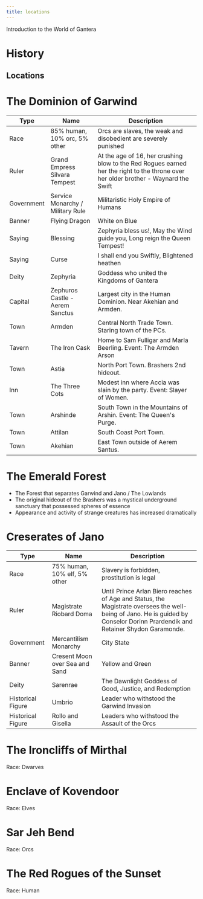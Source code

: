 ```yaml
---
title: locations
---
```


Introduction to the World of Gantera

# History


## Locations
# The Dominion of Garwind
Type | Name | Description
--- | --- | ---
Race | 85% human, 10% orc, 5% other | Orcs are slaves, the weak and disobedient are severely punished
Ruler | Grand Empress Silvara Tempest | At the age of 16, her crushing blow to the Red Rogues earned her the right to the throne over her older brother - Waynard the Swift
Government | Service Monarchy / Military Rule | Militaristic Holy Empire of Humans
Banner | Flying Dragon | White on Blue
Saying | Blessing | Zephyria bless us!, May the Wind guide you, Long reign the Queen Tempest!
Saying | Curse | I shall end you Swiftly, Blightened heathen
Deity | Zephyria | Goddess who united the Kingdoms of Gantera
Capital | Zephuros Castle - Aerem Sanctus | Largest city in the Human Dominion. Near Akehian and Armden.
Town | Armden | Central North Trade Town. Staring town of the PCs. 
Tavern | The Iron Cask | Home to Sam Fulligar and Marla Beerling. Event: The Armden Arson
Town | Astia | North Port Town. Brashers 2nd hideout. 
Inn | The Three Cots | Modest inn where Accia was slain by the party. Event: Slayer of Women.
Town | Arshinde | South Town in the Mountains of Arshin. Event: The Queen's Purge.
Town | Attilan | South Coast Port Town.
Town | Akehian | East Town outside of Aerem Santus.

# The Emerald Forest
- The Forest that separates Garwind and Jano / The Lowlands
- The original hideout of the Brashers was a mystical underground sanctuary that possessed spheres of essence
- Appearance and activity of strange creatures has increased dramatically

# Creserates of Jano
Type | Name | Description
--- | --- | ---
Race | 75% human, 10% elf, 5% other | Slavery is forbidden, prostitution is legal
Ruler | Magistrate Riobard Doma | Until Prince Arlan Biero reaches of Age and Status, the Magistrate oversees the well-being of Jano. He is guided by Conselor Dorinn Prardendik and Retainer Shydon Garamonde.
Government | Mercantilism Monarchy | City State
Banner | Cresent Moon over Sea and Sand | Yellow and Green
Deity | Sarenrae | The Dawnlight Goddess of Good, Justice, and Redemption
Historical Figure | Umbrio | Leader who withstood the Garwind Invasion
Historical Figure | Rollo and Gisella | Leaders who withstood the Assault of the Orcs


# The Ironcliffs of Mirthal 
Race: Dwarves
# Enclave of Kovendoor
Race: Elves
# Sar Jeh Bend
Race: Orcs
# The Red Rogues of the Sunset
Race: Human
